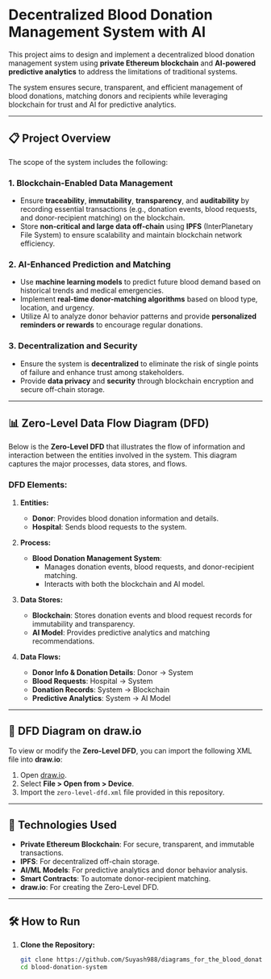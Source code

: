 # Decentralized Blood Donation Management System with AI

This project aims to design and implement a decentralized blood donation management system using **private Ethereum blockchain** and **AI-powered predictive analytics** to address the limitations of traditional systems. 

The system ensures secure, transparent, and efficient management of blood donations, matching donors and recipients while leveraging blockchain for trust and AI for predictive analytics.

---

## 📋 **Project Overview**

The scope of the system includes the following:

### 1. **Blockchain-Enabled Data Management**
- Ensure **traceability**, **immutability**, **transparency**, and **auditability** by recording essential transactions (e.g., donation events, blood requests, and donor-recipient matching) on the blockchain.
- Store **non-critical and large data off-chain** using **IPFS** (InterPlanetary File System) to ensure scalability and maintain blockchain network efficiency.

### 2. **AI-Enhanced Prediction and Matching**
- Use **machine learning models** to predict future blood demand based on historical trends and medical emergencies.
- Implement **real-time donor-matching algorithms** based on blood type, location, and urgency.
- Utilize AI to analyze donor behavior patterns and provide **personalized reminders or rewards** to encourage regular donations.

### 3. **Decentralization and Security**
- Ensure the system is **decentralized** to eliminate the risk of single points of failure and enhance trust among stakeholders.
- Provide **data privacy** and **security** through blockchain encryption and secure off-chain storage.

---

## 📊 **Zero-Level Data Flow Diagram (DFD)**

Below is the **Zero-Level DFD** that illustrates the flow of information and interaction between the entities involved in the system. This diagram captures the major processes, data stores, and flows.

### **DFD Elements:**

1. **Entities:**
   - **Donor**: Provides blood donation information and details.
   - **Hospital**: Sends blood requests to the system.

2. **Process:**
   - **Blood Donation Management System**: 
     - Manages donation events, blood requests, and donor-recipient matching.
     - Interacts with both the blockchain and AI model.

3. **Data Stores:**
   - **Blockchain**: Stores donation events and blood request records for immutability and transparency.
   - **AI Model**: Provides predictive analytics and matching recommendations.

4. **Data Flows:**
   - **Donor Info & Donation Details**: Donor → System
   - **Blood Requests**: Hospital → System
   - **Donation Records**: System → Blockchain
   - **Predictive Analytics**: System → AI Model

---

## 📂 **DFD Diagram on draw.io**

To view or modify the **Zero-Level DFD**, you can import the following XML file into **draw.io**:

1. Open [draw.io](https://draw.io).
2. Select **File > Open from > Device**.
3. Import the `zero-level-dfd.xml` file provided in this repository.

---

## 🚀 **Technologies Used**

- **Private Ethereum Blockchain**: For secure, transparent, and immutable transactions.
- **IPFS**: For decentralized off-chain storage.
- **AI/ML Models**: For predictive analytics and donor behavior analysis.
- **Smart Contracts**: To automate donor-recipient matching.
- **draw.io**: For creating the Zero-Level DFD.

---

## 🛠 **How to Run**

1. **Clone the Repository:**
   ```bash
   git clone https://github.com/Suyash988/diagrams_for_the_blood_donation_system.git
   cd blood-donation-system
